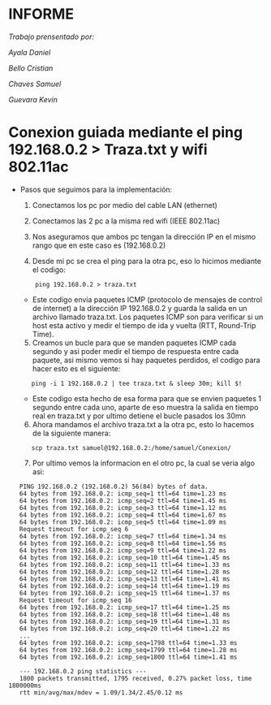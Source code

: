 # INFORME

*Trabajo prensentado por:*

*Ayala Daniel*

*Bello Cristian*

*Chaves Samuel*

*Guevara Kevin* 


# Conexion guiada mediante el ping 192.168.0.2 > Traza.txt y wifi 802.11ac

- Pasos que seguimos para la implementación:
  
  1. Conectamos los pc por medio del cable LAN (ethernet)
     
  2. Conectamos las 2 pc a la misma red wifi (IEEE 802.11ac)
     
  3. Nos aseguramos que ambos pc tengan la dirección IP en el mismo rango que en este caso es (192.168.0.2)
     
  4. Desde mi pc se crea el ping para la otra pc, eso lo hicimos mediante el codigo:
  ```
      ping 192.168.0.2 > traza.txt
  ```
   - Este codigo envia paquetes ICMP (protocolo de mensajes de control de internet) a la dirección IP 192.168.0.2 y guarda la salida en un archivo llamado traza.txt. Los paquetes ICMP son para verificar si un 
     host esta activo y medir el tiempo de ida y vuelta (RTT, Round-Trip Time).
     
  5. Creamos un bucle para que se manden paquetes ICMP cada segundo y asi poder medir el tiempo de respuesta entre cada paquete, asi mismo vemos si hay paquetes perdidos, el codigo para hacer esto es el siguiente:
  ```
     ping -i 1 192.168.0.2 | tee traza.txt & sleep 30m; kill $!
  ```
   - Este codigo esta hecho de esa forma para que se envien paquetes 1 segundo entre cada uno, aparte de eso muestra la salida en tiempo real en traza.txt y por ultimo detiene el bucle pasados los 30mn
 
  6. Ahora mandamos el archivo traza.txt a la otra pc, esto lo hacemos de la siguiente manera:
  ```
     scp traza.txt samuel@192.168.0.2:/home/samuel/Conexion/    
  ```
  7. Por ultimo vemos la informacion en el otro pc, la cual se veria algo asi:
```
   PING 192.168.0.2 (192.168.0.2) 56(84) bytes of data.
   64 bytes from 192.168.0.2: icmp_seq=1 ttl=64 time=1.23 ms
   64 bytes from 192.168.0.2: icmp_seq=2 ttl=64 time=1.45 ms
   64 bytes from 192.168.0.2: icmp_seq=3 ttl=64 time=1.12 ms
   64 bytes from 192.168.0.2: icmp_seq=4 ttl=64 time=1.67 ms
   64 bytes from 192.168.0.2: icmp_seq=5 ttl=64 time=1.09 ms
   Request timeout for icmp_seq 6
   64 bytes from 192.168.0.2: icmp_seq=7 ttl=64 time=1.34 ms
   64 bytes from 192.168.0.2: icmp_seq=8 ttl=64 time=1.56 ms
   64 bytes from 192.168.0.2: icmp_seq=9 ttl=64 time=1.22 ms
   64 bytes from 192.168.0.2: icmp_seq=10 ttl=64 time=1.45 ms
   64 bytes from 192.168.0.2: icmp_seq=11 ttl=64 time=1.33 ms
   64 bytes from 192.168.0.2: icmp_seq=12 ttl=64 time=1.28 ms
   64 bytes from 192.168.0.2: icmp_seq=13 ttl=64 time=1.41 ms
   64 bytes from 192.168.0.2: icmp_seq=14 ttl=64 time=1.19 ms
   64 bytes from 192.168.0.2: icmp_seq=15 ttl=64 time=1.37 ms
   Request timeout for icmp_seq 16
   64 bytes from 192.168.0.2: icmp_seq=17 ttl=64 time=1.25 ms
   64 bytes from 192.168.0.2: icmp_seq=18 ttl=64 time=1.48 ms
   64 bytes from 192.168.0.2: icmp_seq=19 ttl=64 time=1.31 ms
   64 bytes from 192.168.0.2: icmp_seq=20 ttl=64 time=1.22 ms
   ...
   64 bytes from 192.168.0.2: icmp_seq=1798 ttl=64 time=1.33 ms
   64 bytes from 192.168.0.2: icmp_seq=1799 ttl=64 time=1.28 ms
   64 bytes from 192.168.0.2: icmp_seq=1800 ttl=64 time=1.41 ms

   --- 192.168.0.2 ping statistics ---
   1800 packets transmitted, 1795 received, 0.27% packet loss, time 1800000ms
   rtt min/avg/max/mdev = 1.09/1.34/2.45/0.12 ms
```










  
